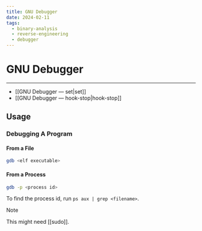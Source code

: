 ```yaml
---
title: GNU Debugger
date: 2024-02-11
tags:
  - binary-analysis
  - reverse-engineering
  - debugger
---
```


# GNU Debugger

---

- [[GNU Debugger — set|set]]
- [[GNU Debugger — hook-stop|hook-stop]]

## Usage

### Debugging A Program

#### From a File

```sh
gdb <elf executable>
```

#### From a Process

```sh
gdb -p <process id>
```

To find the process id, run `ps aux | grep <filename>`.

> [!NOTE]
>
> This might need [[sudo]].